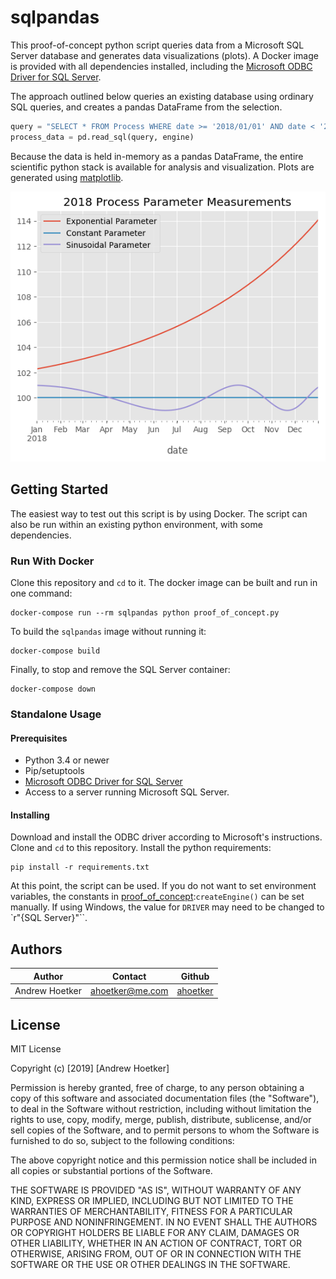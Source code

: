 # sqlpandas

This proof-of-concept python script queries data from a Microsoft SQL Server database and generates data visualizations (plots). A Docker image is provided with all dependencies installed, including the [Microsoft ODBC Driver for SQL Server](https://www.microsoft.com/en-us/download/details.aspx?id=53339).

The approach outlined below queries an existing database using ordinary SQL queries, and creates a pandas DataFrame from the selection.

```python
query = "SELECT * FROM Process WHERE date >= '2018/01/01' AND date < '2019/01/01'"
process_data = pd.read_sql(query, engine)
```

 Because the data is held in-memory as a pandas DataFrame, the entire scientific python stack is available for analysis and visualization. Plots are generated using [matplotlib](https://matplotlib.org/).

 ![Example](example_images/three_parameters.png)


## Getting Started

The easiest way to test out this script is by using Docker. The script can also be run within an existing python environment, with some dependencies.

### Run With Docker

Clone this repository and `cd` to it. The docker image can be built and run in one command:

```docker
docker-compose run --rm sqlpandas python proof_of_concept.py
```

To build the `sqlpandas` image without running it:

```docker
docker-compose build
```

Finally, to stop and remove the SQL Server container:

```docker
docker-compose down
```

### Standalone Usage
####  Prerequisites

+ Python 3.4 or newer
+ Pip/setuptools
+ [Microsoft ODBC Driver for SQL Server](https://www.microsoft.com/en-us/download/details.aspx?id=53339)
+ Access to a server running Microsoft SQL Server.

#### Installing

Download and install the ODBC driver according to Microsoft's instructions. Clone and `cd` to this repository. Install the python requirements:
```
pip install -r requirements.txt
```

At this point, the script can be used. If you do not want to set environment variables, the constants in [proof_of_concept](proof_of_concept.py):`createEngine()` can be set manually. If using Windows, the value for `DRIVER` may need to be changed to `r"{SQL Server}"``.

## Authors

Author | Contact | Github
--- | --- | ---
Andrew Hoetker | ahoetker@me.com | [ahoetker](https://github.com/ahoetker)

## License
MIT License

Copyright (c) [2019] [Andrew Hoetker]

Permission is hereby granted, free of charge, to any person obtaining a copy
of this software and associated documentation files (the "Software"), to deal
in the Software without restriction, including without limitation the rights
to use, copy, modify, merge, publish, distribute, sublicense, and/or sell
copies of the Software, and to permit persons to whom the Software is
furnished to do so, subject to the following conditions:

The above copyright notice and this permission notice shall be included in all
copies or substantial portions of the Software.

THE SOFTWARE IS PROVIDED "AS IS", WITHOUT WARRANTY OF ANY KIND, EXPRESS OR
IMPLIED, INCLUDING BUT NOT LIMITED TO THE WARRANTIES OF MERCHANTABILITY,
FITNESS FOR A PARTICULAR PURPOSE AND NONINFRINGEMENT. IN NO EVENT SHALL THE
AUTHORS OR COPYRIGHT HOLDERS BE LIABLE FOR ANY CLAIM, DAMAGES OR OTHER
LIABILITY, WHETHER IN AN ACTION OF CONTRACT, TORT OR OTHERWISE, ARISING FROM,
OUT OF OR IN CONNECTION WITH THE SOFTWARE OR THE USE OR OTHER DEALINGS IN THE
SOFTWARE.
